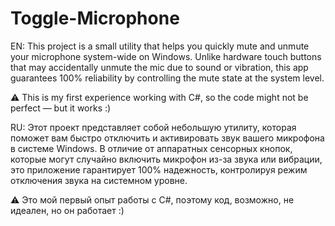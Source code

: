 # Toggle-Microphone
EN: This project is a small utility that helps you quickly mute and unmute your microphone system-wide on Windows. Unlike hardware touch buttons that may accidentally unmute the mic due to sound or vibration, this app guarantees 100% reliability by controlling the mute state at the system level.

⚠️ This is my first experience working with C#, so the code might not be perfect — but it works :)

RU: Этот проект представляет собой небольшую утилиту, которая поможет вам быстро отключить и активировать звук вашего микрофона в системе Windows. В отличие от аппаратных сенсорных кнопок, которые могут случайно включить микрофон из-за звука или вибрации, это приложение гарантирует 100% надежность, контролируя режим отключения звука на системном уровне.

⚠️ Это мой первый опыт работы с C#, поэтому код, возможно, не идеален, но он работает :)

